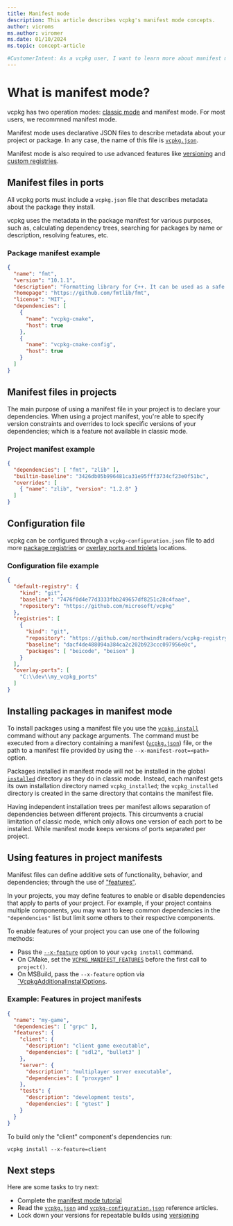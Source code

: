 ```yaml
---
title: Manifest mode
description: This article describes vcpkg's manifest mode concepts.
author: vicroms
ms.author: viromer
ms.date: 01/10/2024
ms.topic: concept-article

#CustomerIntent: As a vcpkg user, I want to learn more about manifest mode capabilities
---
```


# What is manifest mode?

vcpkg has two operation modes: [classic mode](classic-mode.md) and manifest
mode. For most users, we recommned manifest mode.

Manifest mode uses declarative JSON files to describe metadata about your
project or package. In any case, the name of this file is
[`vcpkg.json`](../reference/vcpkg-json.md).

Manifest mode is also required to use advanced features like
[versioning](../users/versioning.md) and
[custom registries](../users/registries.md).

## Manifest files in ports

All vcpkg ports must include a `vcpkg.json` file that describes metadata about
the package they install.

vcpkg uses the metadata in the package manifest for various purposes, such as,
calculating dependency trees, searching for packages by name or description,
resolving features, etc.

### Package manifest example

```json
{
  "name": "fmt",
  "version": "10.1.1",
  "description": "Formatting library for C++. It can be used as a safe alternative to printf or as a fast alternative to IOStreams.",
  "homepage": "https://github.com/fmtlib/fmt",
  "license": "MIT",
  "dependencies": [
    {
      "name": "vcpkg-cmake",
      "host": true
    },
    {
      "name": "vcpkg-cmake-config",
      "host": true
    }
  ]
}
```

## Manifest files in projects

The main purpose of using a manifest file in your project is to declare your
dependencies. When using a project manifest, you're able to specify version
constraints and overrides to lock specific versions of your dependencies; which
is a feature not available in classic mode.

### Project manifest example

```json
{
  "dependencies": [ "fmt", "zlib" ],
  "builtin-baseline": "3426db05b996481ca31e95fff3734cf23e0f51bc",
  "overrides": [
    { "name": "zlib", "version": "1.2.8" }
  ]
}
```

## Configuration file

vcpkg can be configured through a `vcpkg-configuration.json` file to add more
[package registries](../users/registries.md) or
[overlay ports and triplets](../concepts/overlay-ports.md) locations.

### Configuration file example

```json
{
  "default-registry": {
    "kind": "git",
    "baseline": "7476f0d4e77d3333fbb249657df8251c28c4faae",
    "repository": "https://github.com/microsoft/vcpkg"
  },
  "registries": [
    {
      "kind": "git",
      "repository": "https://github.com/northwindtraders/vcpkg-registry",
      "baseline": "dacf4de488094a384ca2c202b923ccc097956e0c",
      "packages": [ "beicode", "beison" ]
    }
  ],
  "overlay-ports": [
    "C:\\dev\\my_vcpkg_ports"
  ]
}
```

## Installing packages in manifest mode

To install packages using a manifest file you use the
[`vcpkg install`](../commands/install.md) command without any package arguments.
The command must be executed from a directory containing a manifest
([`vcpkg.json`](../reference/vcpkg-json.md)) file, or the path to a manifest
file provided by using the `--x-manifest-root=<path>` option.

Packages installed in manifest mode will not be installed in the global
[`installed`](../reference/installation-tree-layout.md) directory as they do in
classic mode. Instead, each manifest gets its own installation directory named
`vcpkg_installed`; the `vcpkg_installed` directory is created in the same
directory that contains the manifest file.

Having independent installation trees per manifest allows separation of
dependencies between different projects. This circumvents a crucial limitation
of classic mode, which only allows one version of each port to be installed.
While manifest mode keeps versions of ports separated per project.

## Using features in project manifests

Manifest files can define additive sets of functionality, behavior, and
dependencies; through the use of
["features"](../reference/vcpkg-json.md#features).

In your projects, you may define features to enable or disable dependencies that
apply to parts of your project. For example, if your project contains multiple
components, you may want to keep common dependencies in the `"dependencies"`
list but limit some others to their respective components.

To enable features of your project you can use one of the following methods:

- Pass the [`--x-feature`](../commands/install.md#feature) option to your `vpckg
  install` command.
- On CMake, set the
  [`VCPKG_MANIFEST_FEATURES`](../users/buildsystems/cmake-integration.md) before
  the first call to `project()`.
- On MSBuild, pass the `--x-feature` option via
  [`VcpkgAdditionalInstallOptions](../users/buildsystems/msbuild-integration.md#vcpkg-additional-install-options).

### Example: Features in project manifests

```json
{
  "name": "my-game",
  "dependencies": [ "grpc" ],
  "features": {
    "client": {
      "description": "client game executable",
      "dependencies": [ "sdl2", "bullet3" ]
    }, 
    "server": {
      "description": "multiplayer server executable",
      "dependencies": [ "proxygen" ]
    }, 
    "tests": {
      "description": "development tests",
      "dependencies": [ "gtest" ]
    }
  }
} 
```

To build only the "client" component's dependencies run:

```Console
vcpkg install --x-feature=client
```

## Next steps

Here are some tasks to try next:

- Complete the [manifest mode tutorial](../consume/manifest-mode.md)
- Read the [`vcpkg.json`](../reference/vcpkg-json.md) and
  [`vcpkg-configuration.json`](../reference/vcpkg-configuration-json.md)
  reference articles.
- Lock down your versions for repeatable builds using
  [versioning](../users/versioning.concepts.md)
